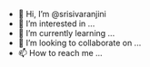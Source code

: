 - 👋 Hi, I’m @srisivaranjini
- 👀 I’m interested in ...
- 🌱 I’m currently learning ...
- 💞️ I’m looking to collaborate on ...
- 📫 How to reach me ...

<!---
srisivaranjini/srisivaranjini is a ✨ special ✨ repository because its `README.md` (this file) appears on your GitHub profile.
You can click the Preview link to take a look at your changes.
--->
